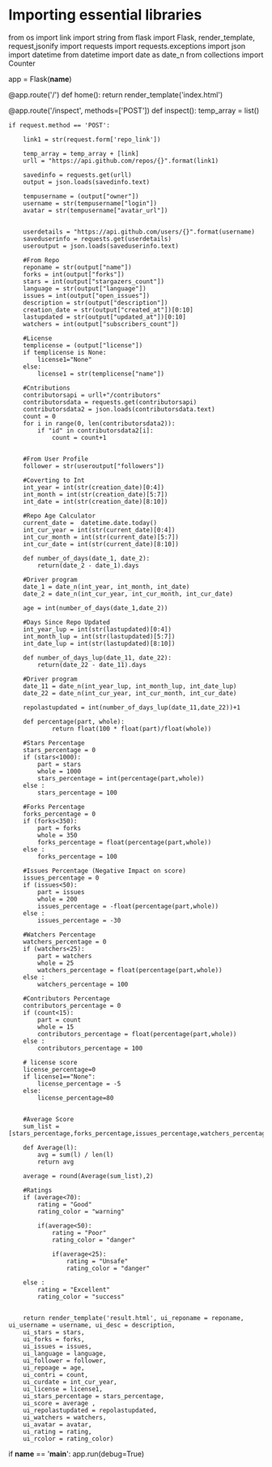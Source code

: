 # Importing essential libraries
from os import link
import string
from flask import Flask, render_template, request,jsonify
import requests
import requests.exceptions
import json
import datetime
from datetime import date as date_n
from collections import Counter


app = Flask(__name__)

@app.route('/')
def home():
	return render_template('index.html')

@app.route('/inspect', methods=['POST'])
def inspect():
    temp_array = list()
    
    if request.method == 'POST':
            
        link1 = str(request.form['repo_link'])

        temp_array = temp_array + [link]
        urll = "https://api.github.com/repos/{}".format(link1)

        savedinfo = requests.get(urll)
        output = json.loads(savedinfo.text)

        tempusername = (output["owner"])
        username = str(tempusername["login"])
        avatar = str(tempusername["avatar_url"])


        userdetails = "https://api.github.com/users/{}".format(username)
        saveduserinfo = requests.get(userdetails)
        useroutput = json.loads(saveduserinfo.text)

        #From Repo
        reponame = str(output["name"])
        forks = int(output["forks"])
        stars = int(output["stargazers_count"])
        language = str(output["language"])
        issues = int(output["open_issues"])
        description = str(output["description"])
        creation_date = str(output["created_at"])[0:10]
        lastupdated = str(output["updated_at"])[0:10]
        watchers = int(output["subscribers_count"])

        #License 
        templicense = (output["license"]) 
        if templicense is None:
            license1="None"
        else:
            license1 = str(templicense["name"])

        #Cntributions
        contributorsapi = urll+"/contributors"
        contributorsdata = requests.get(contributorsapi)
        contributorsdata2 = json.loads(contributorsdata.text)
        count = 0
        for i in range(0, len(contributorsdata2)):
            if "id" in contributorsdata2[i]:
                count = count+1
        

        #From User Profile
        follower = str(useroutput["followers"])

        #Coverting to Int
        int_year = int(str(creation_date)[0:4])
        int_month = int(str(creation_date)[5:7])
        int_date = int(str(creation_date)[8:10])

        #Repo Age Calculator
        current_date =  datetime.date.today()
        int_cur_year = int(str(current_date)[0:4])
        int_cur_month = int(str(current_date)[5:7])
        int_cur_date = int(str(current_date)[8:10])

        def number_of_days(date_1, date_2):  
            return(date_2 - date_1).days  
       
        #Driver program  
        date_1 = date_n(int_year, int_month, int_date)  
        date_2 = date_n(int_cur_year, int_cur_month, int_cur_date)

        age = int(number_of_days(date_1,date_2))

        #Days Since Repo Updated
        int_year_lup = int(str(lastupdated)[0:4])
        int_month_lup = int(str(lastupdated)[5:7])
        int_date_lup = int(str(lastupdated)[8:10])

        def number_of_days_lup(date_11, date_22):  
            return(date_22 - date_11).days 
       
        #Driver program  
        date_11 = date_n(int_year_lup, int_month_lup, int_date_lup)  
        date_22 = date_n(int_cur_year, int_cur_month, int_cur_date)

        repolastupdated = int(number_of_days_lup(date_11,date_22))+1

        def percentage(part, whole):
                return float(100 * float(part)/float(whole))

        #Stars Percentage
        stars_percentage = 0
        if (stars<1000):
            part = stars
            whole = 1000
            stars_percentage = int(percentage(part,whole))
        else :
            stars_percentage = 100

        #Forks Percentage
        forks_percentage = 0
        if (forks<350):
            part = forks
            whole = 350
            forks_percentage = float(percentage(part,whole))
        else :
            forks_percentage = 100

        #Issues Percentage (Negative Impact on score)
        issues_percentage = 0
        if (issues<50):
            part = issues
            whole = 200
            issues_percentage = -float(percentage(part,whole))
        else :
            issues_percentage = -30

        #Watchers Percentage
        watchers_percentage = 0
        if (watchers<25):
            part = watchers
            whole = 25
            watchers_percentage = float(percentage(part,whole))
        else :
            watchers_percentage = 100

        #Contributors Percentage
        contributors_percentage = 0
        if (count<15):
            part = count
            whole = 15
            contributors_percentage = float(percentage(part,whole))
        else :
            contributors_percentage = 100
        
        # license score
        license_percentage=0
        if license1=="None":
            license_percentage = -5
        else:
            license_percentage=80


        #Average Score
        sum_list = [stars_percentage,forks_percentage,issues_percentage,watchers_percentage,contributors_percentage,license_percentage]

        def Average(l): 
            avg = sum(l) / len(l) 
            return avg

        average = round(Average(sum_list),2)

        #Ratings
        if (average<70):
            rating = "Good"
            rating_color = "warning"

            if(average<50):
                rating = "Poor"
                rating_color = "danger"

                if(average<25):
                    rating = "Unsafe"
                    rating_color = "danger"

        else :
            rating = "Excellent"
            rating_color = "success"

              
        return render_template('result.html', ui_reponame = reponame, ui_username = username, ui_desc = description, 
        ui_stars = stars, 
        ui_forks = forks, 
        ui_issues = issues, 
        ui_language = language, 
        ui_follower = follower, 
        ui_repoage = age, 
        ui_contri = count, 
        ui_curdate = int_cur_year, 
        ui_license = license1, 
        ui_stars_percentage = stars_percentage, 
        ui_score = average ,
        ui_repolastupdated = repolastupdated, 
        ui_watchers = watchers,
        ui_avatar = avatar,
        ui_rating = rating,
        ui_rcolor = rating_color)


if __name__ == '__main__':
	app.run(debug=True)